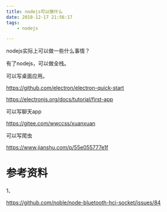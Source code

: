 ```yaml
---
title: nodejs可以做什么
date: 2018-12-17 21:56:17
tags:
	- nodejs

---
```




nodejs实际上可以做一些什么事情？



有了nodejs，可以做全栈。



可以写桌面应用。

https://github.com/electron/electron-quick-start

https://electronjs.org/docs/tutorial/first-app



可以写聊天app

https://gitee.com/wwccss/xuanxuan



可以写爬虫

https://www.jianshu.com/p/55e055777e1f



# 参考资料

1、

https://github.com/noble/node-bluetooth-hci-socket/issues/84